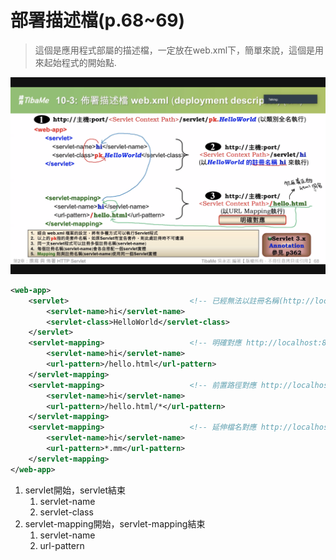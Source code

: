 # 部署描述檔(p.68~69)

>這個是應用程式部屬的描述檔，一定放在web.xml下，簡單來說，這個是用來起始程式的開始點.

![xml1](images/2020-10-21-09-51-25.png)

```xml
<web-app>
    <servlet>                           <!-- 已經無法以註冊名稱(http://localhost:8081/IBM/servlet/hi)的方式執行,因為Invoker servlet的功能在Tomcat 7.x 已經被移除 -->
        <servlet-name>hi</servlet-name>
        <servlet-class>HelloWorld</servlet-class>
    </servlet>
    <servlet-mapping>                   <!-- 明確對應 http://localhost:8081/IBM/hello.html -->
        <servlet-name>hi</servlet-name>
        <url-pattern>/hello.html</url-pattern>
    </servlet-mapping>
    <servlet-mapping>                   <!-- 前置路徑對應 http://localhost:8081/IBM/hello.html/xxxxx -->
        <servlet-name>hi</servlet-name>
        <url-pattern>/hello.html/*</url-pattern>
    </servlet-mapping>
    <servlet-mapping>                   <!-- 延伸檔名對應 http://localhost:8081/IBM/xxx/yyy/zzz.mm-->
        <servlet-name>hi</servlet-name>
        <url-pattern>*.mm</url-pattern>
    </servlet-mapping>
</web-app>
```

1. servlet開始，servlet結束
   1. servlet-name
   2. servlet-class
2. servlet-mapping開始，servlet-mapping結束
   1. servlet-name
   2. url-pattern
